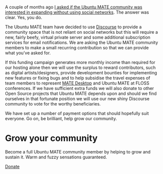 <!--
.. title: Ubuntu MATE community donations
.. slug: ubuntu-mate-community-donations
.. date: 2014-11-07 21:45:13 UTC
.. tags: Ubuntu,MATE,community,donate
.. link: https://ubuntu-mate.org/donate/
.. description: Donate and help grown the Ubuntu MATE community
.. type: text
.. author: Martin Wimpress
-->

A couple of months ago [I asked if the Ubuntu MATE community was interested in
expanding without using social networks](/blog/alternative-community-forum-poll/).
The answer was clear. Yes, you do.

The Ubuntu MATE team have decided to use [Discourse](http://www.discourse.org/)
to provide a community space that is not reliant on social networks but this
will require a new, fairly beefy, virtual private server and some additional
subscription services for email notifications. We are asking the Ubuntu MATE
community members to make a small recurring contribution so that we can
provide what you've asked for.

If this funding campaign generates more monthly income than required for our
hosting alone then we will use the surplus to reward contributors, such as
digital artists/designers, provide development bounties for implementing
new features or fixing bugs and to help subsidise the travel expenses of team
members to represent [MATE Desktop](http://mate-desktop.org) and Ubuntu MATE
at FLOSS conferences. If we have sufficient extra funds we will also donate
to other Open Source projects that Ubuntu MATE depends upon and should we find
ourselves in that fortunate position we will use our new shiny Discourse
community to vote for the worthy beneficiaries.

We have set up a number of payment options that should hopefully suit everyone.
Go on, be brilliant, help grow our community.

<div class="bs-component">
    <div class="jumbotron">
        <h1>Grow your community</h1>
        <p>Become a full Ubuntu MATE community member by helping to grow and
        sustain it. Warm and fuzzy sensations guaranteed.</p>
        <a href="/donate/" class="btn btn-primary btn-lg">Donate</a>
        </p>
    </div>
</div>
